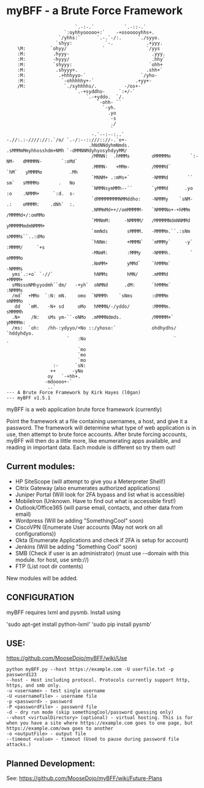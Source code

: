 # myBFF - a Brute Force Framework
```
                         `.-:-.`           `.-::-.`
                     `:oyhhyooooo+:`    -+osooooyhhs+.
                   `/yhhs:`      `.-.`-/:.      `./syyo.
                  `shyy:            `-.            .+yyy.
    \M:         `ohyy/             `               `/yys
    :M:          .hyyy-                              .yyy.
    :M:          -hyyy/                              .hhy`
    :M:          `shyyy:                            `ohh+
    :M:           .shyyy+.                         .shh+`
    :M:            .+hhhyyo-`                    `/yho-
    :M:             `-ohhhhhy+-`               .+yy+-
    /M:              `./syhhhhs/.          -/os+-`
                         `.-+syddho-     `:+/-`
                             `.-+yddo.  `/.
                                 `-ohh- ``
                                   `-yh.
                                     .yo
                                      -s
                                      ./
                                      `
                               -.`--:--:..`         -.//:.:-////://:.`/o/ `.-/:--::///:://-.`o+-
                              .hNdNNdyhmNmds.       .sMMMmMmyhhosshdm+NMh `-dMMNNMdyhyosyhdyyMM/
                               /MMNN:  .hMMMs        oMMMMMo       `:-NM-   dMMMMN-       `:oMd`
                               .MMMN-   +MMm-        /MMMMd`         `hM`   yMMMMo          .Mh
                               `MNNM+ .:mMs+`        -NMMMd       ``  sm`   sMMMMo       .   No
                               `NMMNsymMMh--``       `yMMMd      .yo  :o    .NMMM+     `:d.  s-
                               `dMMMMMMMMNMMddho:    -NMMMy    `sNM-  .:    oMMMM:    .dNh`  :.
                               .NMMmMd++//omMMMMM-   `NMMMNo+-+hMMm         /MMMMd+/:omMMo
                               `MMNmM:     -NMMMM/   /MMMMMNdmNNMMd         yMMMMMmdmNMMM+
                               `mmNds       sMMMM.   -MMMMm.``.:sNm         sMMMMs``..:dMo
                               `hNNm:       +MMMN`   `mMMMy`     -y`        :MMMM/     `+s
                               -MNmM:       :MMMy    -NMMMh.       `        oMMMMo
                               .NmMM+       yMMd`    `hMMMm`                -NMMMs
  yms`.:+o` `-//`               hNMMs       hMN/     .mMMMd                 +MMMM+
  sMNssoNMhyyodmh``dm/   -+yh`  oNMNd      .dM:      `hMMMm`                :NMMMs
  /md`  +MMo  `:N: mN.    omo  `NMMMh    `sNms       :dMMMm                 oNMMMo
   dd   `mM.   -N+ sd     oMo   hMMMN/-/yddo/        :MMMMm.                sMMMMh
  .N+    /N:   sMs ym-``-oNMo  .mMMMNdmds.           /MMMMM+`               yMMMMm:
  /ms:  `oh:   /hh-:ydyyo/+No ::/yhoso:`             ohdhydhs/             `hddyhdyo.
                      `   :No                                `                     `
                          `mo
                          `mo
                          `mo
                 :-      `sN:
                ++      -yNo
               oy   `-+hh+.
              -mdoooo+-`
               ..`
--- A Brute Force Framework by Kirk Hayes (l0gan)
--- myBFF v1.5.1
```
myBFF is a web application brute force framework (currently)

Point the framework at a file containing usernames, a host, and give it a password. The framework will determine what type of web application is in use, then attempt to brute force accounts. After brute forcing accounts, myBFF will then do a little more, like enumerating apps available, and reading in important data. Each module is different so try them out!

## Current modules:

- HP SiteScope (will attempt to give you a Meterpreter Shell!)
- Citrix Gateway (also enumerates authorized applications)
- Juniper Portal (Will look for 2FA bypass and list what is accessible)
- MobileIron (Unknown. Have to find out what is accessible first!)
- Outlook/Office365 (will parse email, contacts, and other data from email)
- Wordpress (Will be adding "SomethingCool" soon)
- CiscoVPN (Enumerate User accounts (May not work on all configurations))
- Okta (Enumerate Applications and check if 2FA is setup for account)
- Jenkins (Will be adding "Something Cool" soon)
- SMB (Check if user is an administrator) (must use --domain with this module. for host, use smb://)
- FTP (List root dir contents)

New modules will be added.

## CONFIGURATION
myBFF requires lxml and pysmb. 
Install using 

'sudo apt-get install python-lxml'
'sudo pip install pysmb'

## USE:
https://github.com/MooseDojo/myBFF/wiki/Use
```
python myBFF.py --host https://example.com -U userfile.txt -p password123
--host - Host including protocol. Protocols currently support http, https, and smb only.
-u <username> - test single username
-U <usernameFile> - username file
-p <password> - password
-P <passwordFile> - password file
-d - dry run mode (skip somethingCool/password guessing only)
--vhost <virtualDirectory> (optional) - virtual hosting. This is for when you have a site where https://example.com goes to one page, but https://example.com/owa goes to another
-o <outputFile> - output file
--timeout <value> - timeout (Used to pause during password file attacks.)
```

## Planned Development:

See: https://github.com/MooseDojo/myBFF/wiki/Future-Plans
